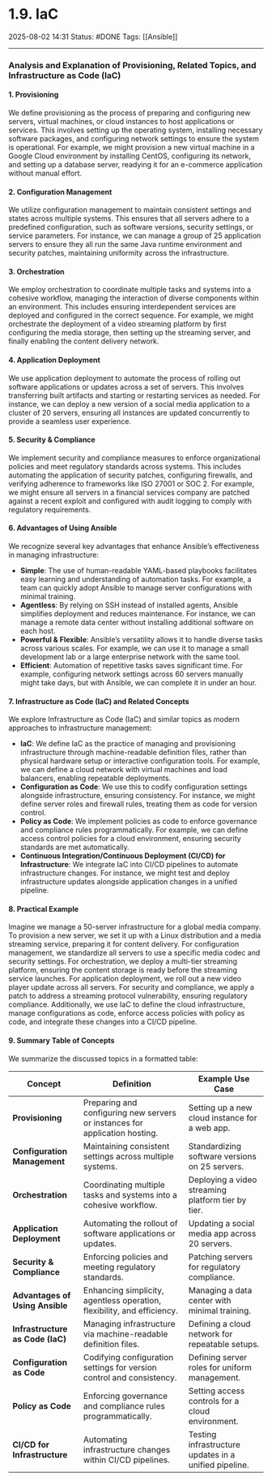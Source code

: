 # 1.9. IaC

2025-08-02 14:31
Status: #DONE 
Tags: [[Ansible]]

---
### Analysis and Explanation of Provisioning, Related Topics, and Infrastructure as Code (IaC)

#### 1. Provisioning
We define provisioning as the process of preparing and configuring new servers, virtual machines, or cloud instances to host applications or services. This involves setting up the operating system, installing necessary software packages, and configuring network settings to ensure the system is operational. For example, we might provision a new virtual machine in a Google Cloud environment by installing CentOS, configuring its network, and setting up a database server, readying it for an e-commerce application without manual effort.

#### 2. Configuration Management
We utilize configuration management to maintain consistent settings and states across multiple systems. This ensures that all servers adhere to a predefined configuration, such as software versions, security settings, or service parameters. For instance, we can manage a group of 25 application servers to ensure they all run the same Java runtime environment and security patches, maintaining uniformity across the infrastructure.

#### 3. Orchestration
We employ orchestration to coordinate multiple tasks and systems into a cohesive workflow, managing the interaction of diverse components within an environment. This includes ensuring interdependent services are deployed and configured in the correct sequence. For example, we might orchestrate the deployment of a video streaming platform by first configuring the media storage, then setting up the streaming server, and finally enabling the content delivery network.

#### 4. Application Deployment
We use application deployment to automate the process of rolling out software applications or updates across a set of servers. This involves transferring built artifacts and starting or restarting services as needed. For instance, we can deploy a new version of a social media application to a cluster of 20 servers, ensuring all instances are updated concurrently to provide a seamless user experience.

#### 5. Security & Compliance
We implement security and compliance measures to enforce organizational policies and meet regulatory standards across systems. This includes automating the application of security patches, configuring firewalls, and verifying adherence to frameworks like ISO 27001 or SOC 2. For example, we might ensure all servers in a financial services company are patched against a recent exploit and configured with audit logging to comply with regulatory requirements.

#### 6. Advantages of Using Ansible
We recognize several key advantages that enhance Ansible’s effectiveness in managing infrastructure:
- **Simple**: The use of human-readable YAML-based playbooks facilitates easy learning and understanding of automation tasks. For example, a team can quickly adopt Ansible to manage server configurations with minimal training.
- **Agentless**: By relying on SSH instead of installed agents, Ansible simplifies deployment and reduces maintenance. For instance, we can manage a remote data center without installing additional software on each host.
- **Powerful & Flexible**: Ansible’s versatility allows it to handle diverse tasks across various scales. For example, we can use it to manage a small development lab or a large enterprise network with the same tool.
- **Efficient**: Automation of repetitive tasks saves significant time. For example, configuring network settings across 60 servers manually might take days, but with Ansible, we can complete it in under an hour.

#### 7. Infrastructure as Code (IaC) and Related Concepts
We explore Infrastructure as Code (IaC) and similar topics as modern approaches to infrastructure management:
- **IaC**: We define IaC as the practice of managing and provisioning infrastructure through machine-readable definition files, rather than physical hardware setup or interactive configuration tools. For example, we can define a cloud network with virtual machines and load balancers, enabling repeatable deployments.
- **Configuration as Code**: We use this to codify configuration settings alongside infrastructure, ensuring consistency. For instance, we might define server roles and firewall rules, treating them as code for version control.
- **Policy as Code**: We implement policies as code to enforce governance and compliance rules programmatically. For example, we can define access control policies for a cloud environment, ensuring security standards are met automatically.
- **Continuous Integration/Continuous Deployment (CI/CD) for Infrastructure**: We integrate IaC into CI/CD pipelines to automate infrastructure changes. For instance, we might test and deploy infrastructure updates alongside application changes in a unified pipeline.

#### 8. Practical Example
Imagine we manage a 50-server infrastructure for a global media company. To provision a new server, we set it up with a Linux distribution and a media streaming service, preparing it for content delivery. For configuration management, we standardize all servers to use a specific media codec and security settings. For orchestration, we deploy a multi-tier streaming platform, ensuring the content storage is ready before the streaming service launches. For application deployment, we roll out a new video player update across all servers. For security and compliance, we apply a patch to address a streaming protocol vulnerability, ensuring regulatory compliance. Additionally, we use IaC to define the cloud infrastructure, manage configurations as code, enforce access policies with policy as code, and integrate these changes into a CI/CD pipeline.

#### 9. Summary Table of Concepts
We summarize the discussed topics in a formatted table:

| **Concept**                      | **Definition**                                                              | **Example Use Case**                                  |
| -------------------------------- | --------------------------------------------------------------------------- | ----------------------------------------------------- |
| **Provisioning**                 | Preparing and configuring new servers or instances for application hosting. | Setting up a new cloud instance for a web app.        |
| **Configuration Management**     | Maintaining consistent settings across multiple systems.                    | Standardizing software versions on 25 servers.        |
| **Orchestration**                | Coordinating multiple tasks and systems into a cohesive workflow.           | Deploying a video streaming platform tier by tier.    |
| **Application Deployment**       | Automating the rollout of software applications or updates.                 | Updating a social media app across 20 servers.        |
| **Security & Compliance**        | Enforcing policies and meeting regulatory standards.                        | Patching servers for regulatory compliance.           |
| **Advantages of Using Ansible**  | Enhancing simplicity, agentless operation, flexibility, and efficiency.     | Managing a data center with minimal training.         |
| **Infrastructure as Code (IaC)** | Managing infrastructure via machine-readable definition files.              | Defining a cloud network for repeatable setups.       |
| **Configuration as Code**        | Codifying configuration settings for version control and consistency.       | Defining server roles for uniform management.         |
| **Policy as Code**               | Enforcing governance and compliance rules programmatically.                 | Setting access controls for a cloud environment.      |
| **CI/CD for Infrastructure**     | Automating infrastructure changes within CI/CD pipelines.                   | Testing infrastructure updates in a unified pipeline. |
